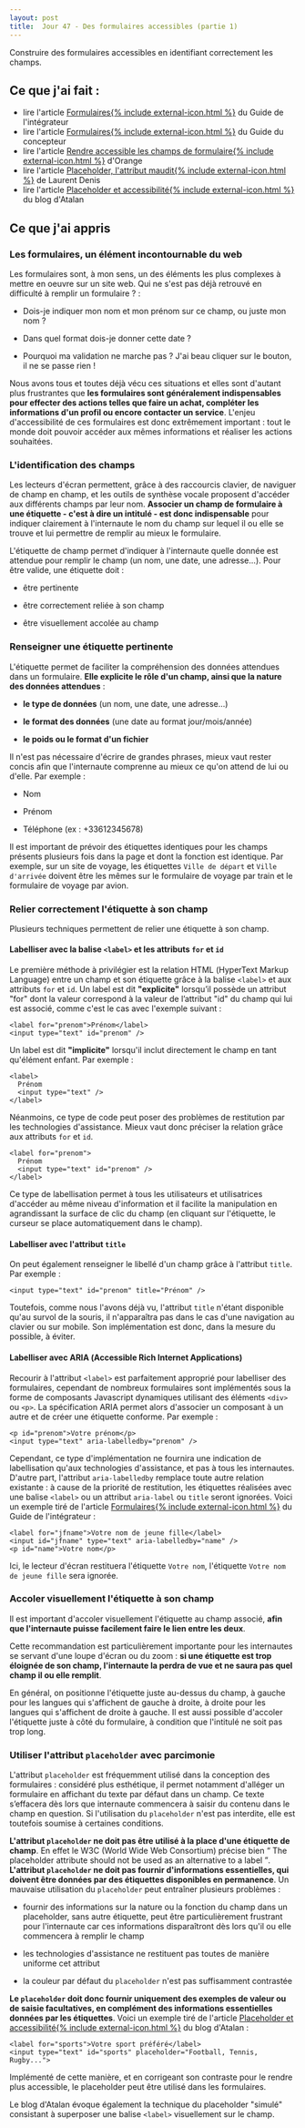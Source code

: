 ```yaml
---
layout: post
title:  Jour 47 - Des formulaires accessibles (partie 1)
---
```


Construire des formulaires accessibles en identifiant correctement les champs.

## Ce que j'ai fait :
- lire l'article <a href="https://disic.github.io/guide-integrateur/6-formulaires.html">Formulaires{% include external-icon.html %}</a> du Guide de l'intégrateur
- lire l'article <a href="https://disic.github.io/guide-concepteur/3-formulaires.html">Formulaires{% include external-icon.html %}</a> du Guide du concepteur
- lire l'article <a href="https://a11y-guidelines.orange.com/web/inc-dev-etiquette-formulaires.html">Rendre accessible les champs de formulaire{% include external-icon.html %}</a> d'Orange
- lire l'article <a href="https://www.opquast.com/20170131placeholder-attribut-maudit/">Placeholder, l'attribut maudit{% include external-icon.html %}</a> de Laurent Denis
- lire l'article <a href="https://blog.atalan.fr/placeholder-et-accessibilite/">Placeholder et accessibilité{% include external-icon.html %}</a> du blog d'Atalan

## Ce que j'ai appris
### Les formulaires, un élément incontournable du web
Les formulaires sont, à mon sens, un des éléments les plus complexes à mettre en oeuvre sur un site web. Qui ne s'est pas déjà retrouvé en difficulté à remplir un formulaire ? :
- Dois-je indiquer mon nom et mon prénom sur ce champ, ou juste mon nom ?

- Dans quel format dois-je donner cette date ?

- Pourquoi ma validation ne marche pas ? J'ai beau cliquer sur le bouton, il ne se passe rien !

Nous avons tous et toutes déjà vécu ces situations et elles sont d'autant plus frustrantes que **les formulaires sont généralement indispensables pour effecter des actions telles que faire un achat, compléter les informations d'un profil ou encore contacter un service**. L'enjeu d'accessibilité de ces formulaires est donc extrêmement important : tout le monde doit pouvoir accéder aux mêmes informations et réaliser les actions souhaitées.

### L'identification des champs
Les lecteurs d'écran permettent, grâce à des raccourcis clavier, de naviguer de champ en champ, et les outils de synthèse vocale proposent d'accéder aux différents champs par leur nom. **Associer un champ de formulaire à une étiquette - c'est à dire un intitulé - est donc indispensable** pour indiquer clairement à l'internaute le nom du champ sur lequel il ou elle se trouve et lui permettre de remplir au mieux le formulaire.

L'étiquette de champ permet d'indiquer à l'internaute quelle donnée est attendue pour remplir le champ (un nom, une date, une adresse...). Pour être valide, une étiquette doit :
- être pertinente

- être correctement reliée à son champ

- être visuellement accolée au champ

### Renseigner une étiquette pertinente
L'étiquette permet de faciliter la compréhension des données attendues dans un formulaire. **Elle explicite le rôle d'un champ, ainsi que la nature des données attendues** :
- **le type de données** (un nom, une date, une adresse...)

- **le format des données** (une date au format jour/mois/année)

- **le poids ou le format d'un fichier**

Il n'est pas nécessaire d'écrire de grandes phrases, mieux vaut rester concis afin que l'internaute comprenne au mieux ce qu'on attend de lui ou d'elle. Par exemple :
- Nom

- Prénom

- Téléphone (ex : +33612345678)

Il est important de prévoir des étiquettes identiques pour les champs présents plusieurs fois dans la page et dont la fonction est identique. Par exemple, sur un site de voyage, les étiquettes `Ville de départ` et `Ville d'arrivée` doivent être les mêmes sur le formulaire de voyage par train et le formulaire de voyage par avion.  

### Relier correctement l'étiquette à son champ
Plusieurs techniques permettent de relier une étiquette à son champ.

#### Labelliser avec la balise `<label>` et les attributs `for` et `id`
Le première méthode à privilégier est la relation HTML (<span lang="en">HyperText Markup Language</span>) entre un champ et son étiquette grâce à la balise `<label>` et aux attributs `for` et `id`. Un label est dit **"explicite"** lorsqu’il possède un attribut "for" dont la valeur correspond à la valeur de l’attribut "id" du champ qui lui est associé, comme c'est le cas avec l'exemple suivant :

```
<label for="prenom">Prénom</label>
<input type="text" id="prenom" />
```

Un label est dit **"implicite"** lorsqu'il inclut directement le champ en tant qu'élément enfant. Par exemple :

```
<label>
  Prénom
  <input type="text" />
</label>
```

Néanmoins, ce type de code peut poser des problèmes de restitution par les technologies d'assistance. Mieux vaut donc préciser la relation grâce aux attributs `for` et `id`.

```
<label for="prenom">
  Prénom
  <input type="text" id="prenom" />
</label>
```

Ce type de labellisation permet à tous les utilisateurs et utilisatrices d'accéder au même niveau d'information et il facilite la manipulation en agrandissant la surface de clic du champ (en cliquant sur l'étiquette, le curseur se place automatiquement dans le champ).

#### Labelliser avec l'attribut `title`
On peut également renseigner le libellé d'un champ grâce à l'attribut `title`. Par exemple :

```
<input type="text" id="prenom" title="Prénom" />
```

Toutefois, comme nous l'avons déjà vu, l'attribut `title` n'étant disponible qu'au survol de la souris, il n'apparaîtra pas dans le cas d'une navigation au clavier ou sur mobile. Son implémentation est donc, dans la mesure du possible, à éviter.

#### Labelliser avec ARIA (<span lang="en">Accessible Rich Internet Applications</span>)
Recourir à l'attribut `<label>` est parfaitement approprié pour labelliser des formulaires, cependant de nombreux formulaires sont implémentés sous la forme de composants Javascript dynamiques utilisant des éléments `<div>` ou `<p>`. La spécification ARIA permet alors d'associer un composant à un autre et de créer une étiquette conforme. Par exemple :

```
<p id="prenom">Votre prénom</p>
<input type="text" aria-labelledby="prenom" />
```

Cependant, ce type d'implémentation ne fournira une indication de labellisation qu'aux technologies d'assistance, et pas à tous les internautes. D'autre part, l'attribut `aria-labelledby` remplace toute autre relation existante : à cause de la priorité de restitution, les étiquettes réalisées avec une balise `<label>` ou un attribut `aria-label` ou `title` seront ignorées. Voici un exemple tiré de l'article <a href="https://disic.github.io/guide-integrateur/6-formulaires.html">Formulaires{% include external-icon.html %}</a> du Guide de l'intégrateur :

```
<label for="jfname">Votre nom de jeune fille</label>
<input id="jfname" type="text" aria-labelledby="name" />
<p id="name">Votre nom</p>
```

Ici, le lecteur d'écran restituera l'étiquette `Votre nom`, l'étiquette `Votre nom de jeune fille` sera ignorée.

### Accoler visuellement l'étiquette à son champ
Il est important d'accoler visuellement l'étiquette au champ associé, **afin que l'internaute puisse facilement faire le lien entre les deux**.

Cette recommandation est particulièrement importante pour les internautes se servant d'une loupe d'écran ou du zoom : **si une étiquette est trop éloignée de son champ, l'internaute la perdra de vue et ne saura pas quel champ il ou elle remplit**.

En général, on positionne l'étiquette juste au-dessus du champ, à gauche pour les langues qui s'affichent de gauche à droite, à droite pour les langues qui s'affichent de droite à gauche. Il est aussi possible d'accoler l'étiquette juste à côté du formulaire, à condition que l'intitulé ne soit pas trop long.

### Utiliser l'attribut `placeholder` avec parcimonie
L'attribut `placeholder` est fréquemment utilisé dans la conception des formulaires : considéré plus esthétique, il permet notamment d'alléger un formulaire en affichant du texte par défaut dans un champ. Ce texte s’effacera dès lors que internaute commencera à saisir du contenu dans le champ en question. Si l'utilisation du `placeholder` n'est pas interdite, elle est toutefois soumise à certaines conditions.

**L'attribut `placeholder` ne doit pas être utilisé à la place d'une étiquette de champ**. En effet le W3C (World Wide Web Consortium) précise bien <q> <span lang="en">The placeholder attribute should not be used as an alternative to a label</span> </q>. **L'attribut `placeholder` ne doit pas fournir d'informations essentielles, qui doivent être données par des étiquettes disponibles en permanence**. Un mauvaise utilisation du `placeholder` peut entraîner plusieurs problèmes&nbsp;:
- fournir des informations sur la nature ou la fonction du champ dans un placeholder, sans autre étiquette, peut être particulièrement frustrant pour l'internaute car ces informations disparaîtront dès lors qu'il ou elle commencera à remplir le champ

- les technologies d'assistance ne restituent pas toutes de manière uniforme cet attribut

- la couleur par défaut du `placeholder` n'est pas suffisamment contrastée

**Le `placeholder` doit donc fournir uniquement des exemples de valeur ou de saisie facultatives, en complément des informations essentielles données par les étiquettes**. Voici un exemple tiré de l'article <a href="https://blog.atalan.fr/placeholder-et-accessibilite/">Placeholder et accessibilité{% include external-icon.html %}</a> du blog d'Atalan :

```
<label for="sports">Votre sport préféré</label>
<input type="text" id="sports" placeholder="Football, Tennis, Rugby...">
```

Implémenté de cette manière, et en corrigeant son contraste pour le rendre plus accessible, le placeholder peut être utilisé dans les formulaires.

Le blog d'Atalan évoque également la technique du placeholder "simulé" consistant à superposer une balise `<label>` visuellement sur le champ.